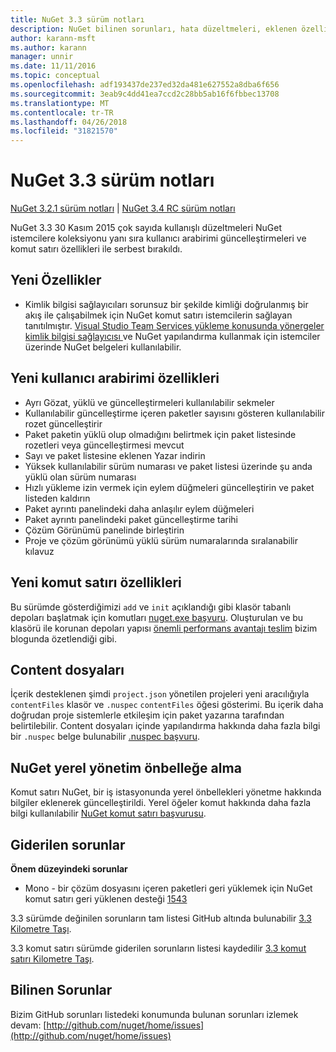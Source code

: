 ```yaml
---
title: NuGet 3.3 sürüm notları
description: NuGet bilinen sorunları, hata düzeltmeleri, eklenen özellikleri ve dcr dahil olmak üzere 3.3 için sürüm notları.
author: karann-msft
ms.author: karann
manager: unnir
ms.date: 11/11/2016
ms.topic: conceptual
ms.openlocfilehash: adf193437de237ed32da481e627552a8dba6f656
ms.sourcegitcommit: 3eab9c4dd41ea7ccd2c28bb5ab16f6fbbec13708
ms.translationtype: MT
ms.contentlocale: tr-TR
ms.lasthandoff: 04/26/2018
ms.locfileid: "31821570"
---
```

# <a name="nuget-33-release-notes"></a>NuGet 3.3 sürüm notları

[NuGet 3.2.1 sürüm notları](../release-notes/nuget-3.2.1.md) | [NuGet 3.4 RC sürüm notları](../release-notes/nuget-3.4-RC.md)

NuGet 3.3 30 Kasım 2015 çok sayıda kullanışlı düzeltmeleri NuGet istemcilere koleksiyonu yanı sıra kullanıcı arabirimi güncelleştirmeleri ve komut satırı özellikleri ile serbest bırakıldı.

## <a name="new-features"></a>Yeni Özellikler

* Kimlik bilgisi sağlayıcıları sorunsuz bir şekilde kimliği doğrulanmış bir akış ile çalışabilmek için NuGet komut satırı istemcilerin sağlayan tanıtılmıştır. [Visual Studio Team Services yükleme konusunda yönergeler kimlik bilgisi sağlayıcısı ](../api/nuget-exe-credential-providers.md) ve NuGet yapılandırma kullanmak için istemciler üzerinde NuGet belgeleri kullanılabilir.

## <a name="new-user-interface-features"></a>Yeni kullanıcı arabirimi özellikleri

* Ayrı Gözat, yüklü ve güncelleştirmeleri kullanılabilir sekmeler
* Kullanılabilir güncelleştirme içeren paketler sayısını gösteren kullanılabilir rozet güncelleştirir
* Paket paketin yüklü olup olmadığını belirtmek için paket listesinde rozetleri veya güncelleştirmesi mevcut
* Sayı ve paket listesine eklenen Yazar indirin
* Yüksek kullanılabilir sürüm numarası ve paket listesi üzerinde şu anda yüklü olan sürüm numarası
* Hızlı yükleme izin vermek için eylem düğmeleri güncelleştirin ve paket listeden kaldırın
* Paket ayrıntı panelindeki daha anlaşılır eylem düğmeleri
* Paket ayrıntı panelindeki paket güncelleştirme tarihi
* Çözüm Görünümü panelinde birleştirin
* Proje ve çözüm görünümü yüklü sürüm numaralarında sıralanabilir kılavuz

## <a name="new-command-line-features"></a>Yeni komut satırı özellikleri

Bu sürümde gösterdiğimizi `add` ve `init` açıklandığı gibi klasör tabanlı depoları başlatmak için komutları [nuget.exe başvuru](../tools/nuget-exe-cli-reference.md). Oluşturulan ve bu klasörü ile korunan depoları yapısı [önemli performans avantajı teslim](http://blog.nuget.org/20150922/Accelerate-Package-Source.html) bizim blogunda özetlendiği gibi.

## <a name="contentfiles"></a>Content dosyaları

İçerik desteklenen şimdi `project.json` yönetilen projeleri yeni aracılığıyla `contentFiles` klasör ve `.nuspec` `contentFiles` öğesi gösterimi.  Bu içerik daha doğrudan proje sistemlerle etkileşim için paket yazarına tarafından belirtilebilir.  Content dosyaları içinde yapılandırma hakkında daha fazla bilgi bir `.nuspec` belge bulunabilir [.nuspec başvuru](../reference/nuspec.md).

## <a name="nuget-locals-cache-management"></a>NuGet yerel yönetim önbelleğe alma

Komut satırı NuGet, bir iş istasyonunda yerel önbellekleri yönetme hakkında bilgiler eklenerek güncelleştirildi.  Yerel öğeler komut hakkında daha fazla bilgi kullanılabilir [NuGet komut satırı başvurusu](../tools/cli-ref-locals.md).

## <a name="fixed-issues"></a>Giderilen sorunlar

**Önem düzeyindeki sorunlar**

* Mono - bir çözüm dosyasını içeren paketleri geri yüklemek için NuGet komut satırı geri yüklenen desteği [1543](https://github.com/NuGet/Home/issues/1543)

3.3 sürümde değinilen sorunların tam listesi GitHub altında bulunabilir [3.3 Kilometre Taşı](https://github.com/NuGet/Home/issues?q=is%3Aissue+milestone%3A3.3.0+is%3Aclosed).

3.3 komut satırı sürümde giderilen sorunların listesi kaydedilir [3.3 komut satırı Kilometre Taşı](https://github.com/NuGet/Home/issues?q=is%3Aissue+is%3Aclosed+milestone%3A3.3.0-commandline).

## <a name="known-issues"></a>Bilinen Sorunlar

Bizim GitHub sorunları listedeki konumunda bulunan sorunları izlemek devam: [http://github.com/nuget/home/issues](http://github.com/nuget/home/issues)